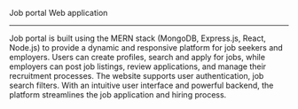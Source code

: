 
Job portal Web application
*************************
Job portal is built using the MERN stack (MongoDB, Express.js, React, Node.js) to provide a dynamic and responsive platform for job seekers and employers. Users can create profiles, search and apply for jobs, while employers can post job listings, review applications, and manage their recruitment processes. The website supports user authentication, job search filters. With an intuitive user interface and powerful backend, the platform streamlines the job application and hiring process.

